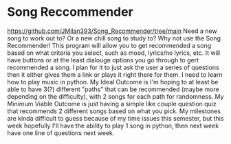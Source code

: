 # Song Reccommender
https://github.com/JMilan393/Song_Recommender/tree/main 
Need a new song to work out to? Or a new chill song to study to? Why not use the Song Recommender! This program will allow you to get recommended a song based on what criteria you select, such as mood, lyrics/no lyrics, etc.
It will have buttons or at the least dialouge options you go through to gert recommended a song. I plan for it to just ask the user a series of questions then it either gives them a link or plays it right there for them.
I need to learn how to play music in python.
My Ideal Outcome is I'm hoping to at least be able to have 3(?) different "paths" that can be recommended (maybe more depending on the difficulty), with 2 songs for each path for randomness.
My Minimum Viable Outcome is just having a simple like couple question quiz that recommends 2 different songs based on what you pick.
My milestones are kinda difficult to guess because of my time issues this semester, but this week hopefully I'll have the ability to play 1 song in python, then next week have one line of questions next week.

